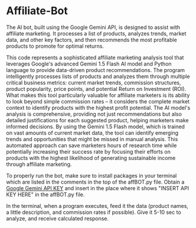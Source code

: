 # Affiliate-Bot
The AI bot, built using the Google Gemini API, is designed to assist with affiliate marketing. It processes a list of products, analyzes trends, market data, and other key factors, and then recommends the most profitable products to promote for optimal returns.


This code represents a sophisticated affiliate marketing analysis tool that leverages Google's advanced Gemini 1.5 Flash AI model and Python language to provide data-driven product recommendations. The program intelligently processes lists of products and analyzes them through multiple critical business metrics: current market trends, commission structures, product popularity, price points, and potential Return on Investment (ROI). What makes this tool particularly valuable for affiliate marketers is its ability to look beyond simple commission rates – it considers the complete market context to identify products with the highest profit potential. The AI model's analysis is comprehensive, providing not just recommendations but also detailed justifications for each suggested product, helping marketers make informed decisions. By using the Gemini 1.5 Flash model, which is trained on vast amounts of current market data, the tool can identify emerging trends and opportunities that might be missed in manual analysis. This automated approach can save marketers hours of research time while potentially increasing their success rate by focusing their efforts on products with the highest likelihood of generating sustainable income through affiliate marketing.

To properly run the bot, make sure to install packages in your terminal which are listed in the comments in the top of the affBOT.py file.
Obtain a [Google Gemini API KEY](https://ai.google.dev/gemini-api/docs?_gl=1*1ydct19*_ga*MTczMDYzNTE2OS4xNzM1MzQyMjkz*_ga_P1DBVKWT6V*MTczNTM1NjI4MS4yLjEuMTczNTM1NjI4NS41Ni4wLjEyNjc1MTcwNQ..) and insert in the place where it shows "INSERT API KEY HERE" in the affBOT.py file.

In the terminal, when a program executes, feed it the data (product names, a little description, and commission rates if possible). Give it 5-10 sec to analyze, and receive calculated response.
